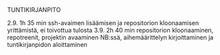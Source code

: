 TUNTIKIRJANPITO

2.9. 1h 35 min ssh-avaimen lisäämisen ja repositorion kloonaamisen yrittämistä, ei toivottua tulosta
3.9. 2h 40 min repositorion kloonaaminen, repotreenit, projektin avaaminen NB:ssä, aihemäärittelyn kirjoittaminen ja tuntikirjanpidon aloittaminen

